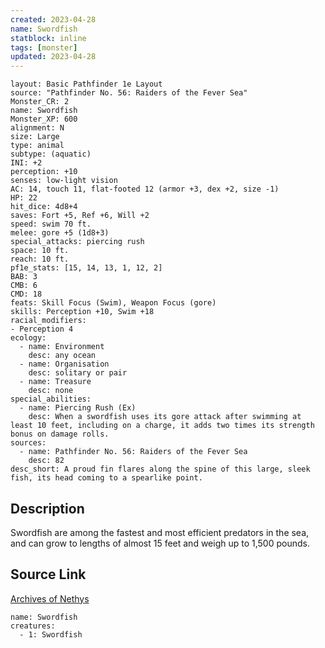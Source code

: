 ```yaml
---
created: 2023-04-28
name: Swordfish
statblock: inline
tags: [monster]
updated: 2023-04-28
---
```

```statblock
layout: Basic Pathfinder 1e Layout
source: "Pathfinder No. 56: Raiders of the Fever Sea"
Monster_CR: 2
name: Swordfish
Monster_XP: 600
alignment: N
size: Large
type: animal
subtype: (aquatic)
INI: +2
perception: +10
senses: low-light vision
AC: 14, touch 11, flat-footed 12 (armor +3, dex +2, size -1)
HP: 22
hit_dice: 4d8+4
saves: Fort +5, Ref +6, Will +2
speed: swim 70 ft.
melee: gore +5 (1d8+3)
special_attacks: piercing rush
space: 10 ft.
reach: 10 ft.
pf1e_stats: [15, 14, 13, 1, 12, 2]
BAB: 3
CMB: 6
CMD: 18
feats: Skill Focus (Swim), Weapon Focus (gore)
skills: Perception +10, Swim +18
racial_modifiers:
- Perception 4
ecology:
  - name: Environment
    desc: any ocean
  - name: Organisation
    desc: solitary or pair
  - name: Treasure
    desc: none
special_abilities:
  - name: Piercing Rush (Ex)
    desc: When a swordfish uses its gore attack after swimming at least 10 feet, including on a charge, it adds two times its strength bonus on damage rolls.
sources:
  - name: Pathfinder No. 56: Raiders of the Fever Sea
    desc: 82
desc_short: A proud fin flares along the spine of this large, sleek fish, its head coming to a spearlike point.
```
## Description
Swordfish are among the fastest and most efficient predators in the sea, and can grow to lengths of almost 15 feet and weigh up to 1,500 pounds.
## Source Link
[Archives of Nethys](https://aonprd.com/MonsterDisplay.aspx?ItemName=Swordfish)
```encounter-table
name: Swordfish
creatures:
  - 1: Swordfish
```
